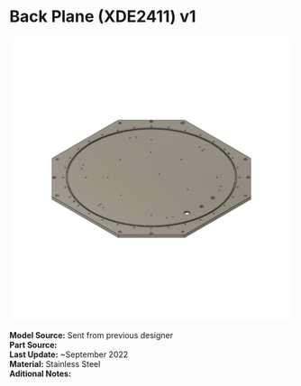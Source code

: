 # Back Plane (XDE2411) v1 # 

![Part Preview](thumb.png "Part Preview")

**Model Source:** Sent from previous designer \
**Part Source:** \
**Last Update:** ~September 2022 \
**Material:** Stainless Steel\
**Aditional Notes:**